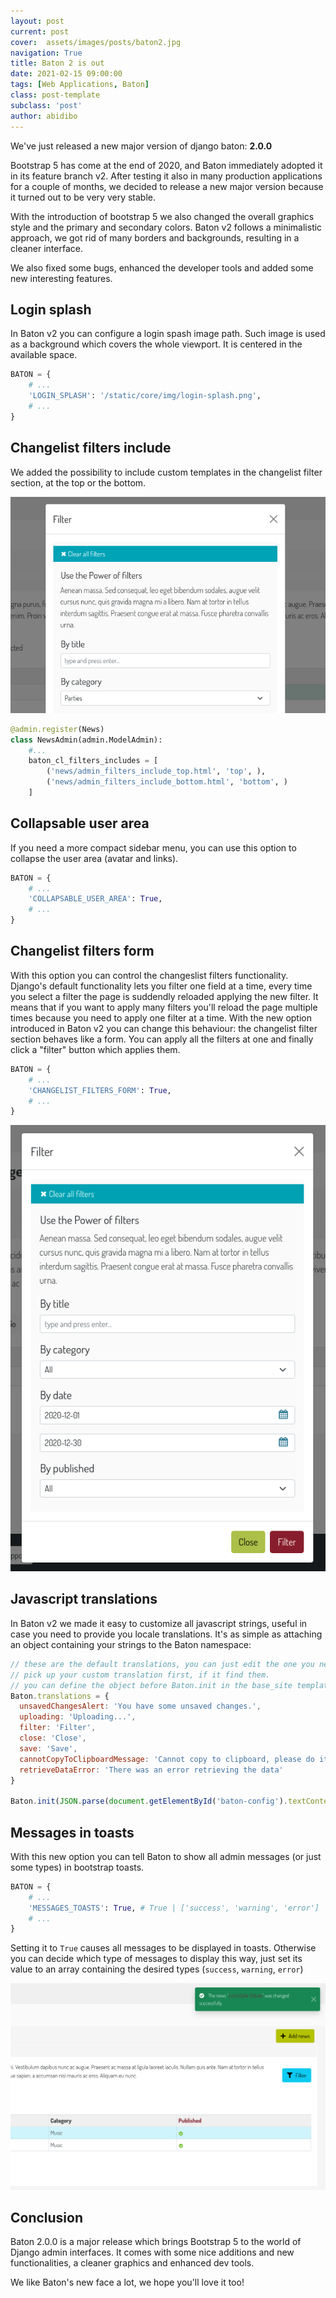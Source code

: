 ```yaml
---
layout: post
current: post
cover:  assets/images/posts/baton2.jpg
navigation: True
title: Baton 2 is out
date: 2021-02-15 09:00:00
tags: [Web Applications, Baton]
class: post-template
subclass: 'post'
author: abidibo
---
```


We've just released a new major version of django baton: **2.0.0**

Bootstrap 5 has come at the end of 2020, and Baton immediately adopted it in its feature branch v2. After testing it also in many production applications for a couple of months, we decided to release a new major version because it turned out to be very very stable.

With the introduction of bootstrap 5 we also changed the overall graphics style and the primary and secondary colors. Baton v2 follows a minimalistic approach, we got rid of many borders and backgrounds, resulting in a cleaner interface.

We also fixed some bugs, enhanced the developer tools and added some new interesting features.

## Login splash

In Baton v2 you can configure a login spash image path. Such image is used as a background which covers the whole viewport. It is centered in the available space.

``` python
BATON = {
    # ...
    'LOGIN_SPLASH': '/static/core/img/login-splash.png',
    # ...
}
```

## Changelist filters include

We added the possibility to include custom templates in the changelist filter section, at the top or the bottom.

![django-baton changelist filters include](/assets/images/posts/baton-cl-filters-includes.png)

``` python
@admin.register(News)
class NewsAdmin(admin.ModelAdmin):
    #...
    baton_cl_filters_includes = [
        ('news/admin_filters_include_top.html', 'top', ),
        ('news/admin_filters_include_bottom.html', 'bottom', )
    ]
```

## Collapsable user area

If you need a more compact sidebar menu, you can use this option to collapse the user area (avatar and links).

``` python
BATON = {
    # ...
    'COLLAPSABLE_USER_AREA': True,
    # ...
}
```

## Changelist filters form

With this option you can control the changeslist filters functionality. Django's default functionality lets you filter one field at a time, every time you select a filter the page is suddendly reloaded applying the new filter. It means that if you want to apply many filters you'll reload the page multiple times because you need to apply one filter at a time. With the new option introduced in Baton v2 you can change this behaviour: the changelist filter section behaves like a form. You can apply
all the filters at one and finally click a "filter" button which applies them.

``` python
BATON = {
    # ...
    'CHANGELIST_FILTERS_FORM': True,
    # ...
}
```

![django-baton changelist filters form](/assets/images/posts/filters-form.png)

## Javascript translations

In Baton v2 we made it easy to customize all javascript strings, useful in case you need to provide you locale translations.
It's as simple as attaching an object containing your strings to the Baton namespace:

``` javascript
// these are the default translations, you can just edit the one you need, or add some locales. Baton engione will always
// pick up your custom translation first, if it find them.
// you can define the object before Baton.init in the base_site template
Baton.translations = {
  unsavedChangesAlert: 'You have some unsaved changes.',
  uploading: 'Uploading...',
  filter: 'Filter',
  close: 'Close',
  save: 'Save',
  cannotCopyToClipboardMessage: 'Cannot copy to clipboard, please do it manually: Ctrl+C, Enter',
  retrieveDataError: 'There was an error retrieving the data'
}

Baton.init(JSON.parse(document.getElementById('baton-config').textContent));
```

## Messages in toasts

With this new option you can tell Baton to show all admin messages (or just some types) in bootstrap toasts.

``` python
BATON = {
    # ...
    'MESSAGES_TOASTS': True, # True | ['success', 'warning', 'error']
    # ...
}
```

Setting it to `True` causes all messages to be displayed in toasts. Otherwise you can decide which type of messages to display this way, just set its value to an array containing the desired types (`success`, `warning`, `error`)

![django-baton messages toasts](/assets/images/posts/messages-toasts.png)

## Conclusion

Baton 2.0.0 is a major release which brings Bootstrap 5 to the world of Django admin interfaces. It comes with some nice additions and new functionalities, a cleaner graphics and enhanced dev tools.

We like Baton's new face a lot, we hope you'll love it too!
